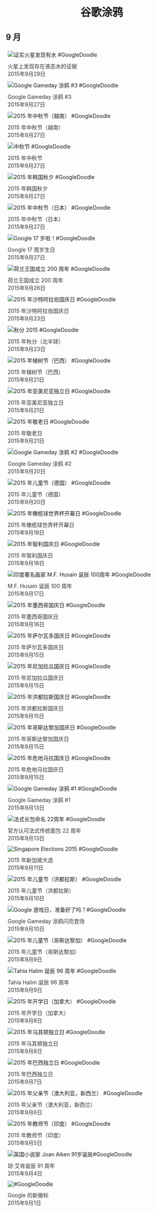 
<h1 align="center"> 谷歌涂鸦 </h1>




## 9 月

<div class="image">


<img src="https://lh3.googleusercontent.com/sg43Znow6KpyN_ORW9hVDSKme3x2-OarhQXnlI2kuNWUn3utIVJjgPOHMTBV0SwtfhreBbBdQdym6gbF7bEKaF87tY4mnvRH_en_NeaTZw" alt="证实火星发现有水 #GoogleDoodle" style="margin: 5px"/>
<div class="info" style="font-size: 14px; color:#333333; margin:5px"><div class="title">火星上发现存在液态水的证据</div><div class="date">2015年9月29日</div></div>

<img src="https://lh3.googleusercontent.com/c1NspdQKUi7jdQWpkltWwgWVq_54UynKetudZstxCSHsmEkuhXvSQqGNeocpGTrr4xqzfNE711HwYCCuuETN0rGlV0WGAHCqLNwpfnIn" alt="Google Gameday 涂鸦 #3 #GoogleDoodle" style="margin: 5px"/>
<div class="info" style="font-size: 14px; color:#333333; margin:5px"><div class="title">Google Gameday 涂鸦 #3</div><div class="date">2015年9月27日</div></div>

<img src="https://lh3.googleusercontent.com/YRkthStCN0T6Im1QlwVwPDyL4GsuR_ajh5nnEwsXVZqvzjQTUp9AVDs3qIlxaN_vzCe8dV0XTm-VJZGqqxTp6OwJDT8RW6MdBFw3kPRq" alt="2015 年中秋节（越南） #GoogleDoodle" style="margin: 5px"/>
<div class="info" style="font-size: 14px; color:#333333; margin:5px"><div class="title">2015 年中秋节（越南）</div><div class="date">2015年9月27日</div></div>

<img src="https://lh3.googleusercontent.com/8K877eClahBdr_et_-YEvhzswqENINdk94wES599rByipkNRgYmcKygmuSJgCezzX3_PxMbwviHIFj_uiI_mS0ahrAzMnqLwEwxY2NB7" alt="中秋节 #GoogleDoodle" style="margin: 5px"/>
<div class="info" style="font-size: 14px; color:#333333; margin:5px"><div class="title">2015 年中秋节</div><div class="date">2015年9月27日</div></div>

<img src="https://lh3.googleusercontent.com/NLdGb8rNokYKiyCYmS_mRs84DRE-U66vG79uQeB6DfYpSAaJS6dNzIpMhjqnlJdudRBEXgqFFdg-P_c2f-FHSGIYQkVhKSRopXBqlhlssg" alt="2015 年韩国秋夕 #GoogleDoodle" style="margin: 5px"/>
<div class="info" style="font-size: 14px; color:#333333; margin:5px"><div class="title">2015 年韩国秋夕</div><div class="date">2015年9月27日</div></div>

<img src="https://lh3.googleusercontent.com/uDotKCY4pXnclgo03uFbNnDj-GWtLB5J0z6mx5TrQZRMj6ykIvp-2D63Gwg3m2Q33GaCcFnYYLn8brpvItw299IG6cydQEk7n9lUuLm5bw" alt="2015 年中秋节（日本） #GoogleDoodle" style="margin: 5px"/>
<div class="info" style="font-size: 14px; color:#333333; margin:5px"><div class="title">2015 年中秋节（日本）</div><div class="date">2015年9月27日</div></div>

<img src="https://lh3.googleusercontent.com/t1MRD8Ad_rkC5ReCyAF9C6sM0d32mq2VeWbbuG0TODqhhB4cp--ePWphSGkizR-GTiwrNB6Q8WUbV4VIXxtG_-h4j-WULDyJj1R65Ng" alt="Google 17 岁啦！#GoogleDoodle" style="margin: 5px"/>
<div class="info" style="font-size: 14px; color:#333333; margin:5px"><div class="title">Google 17 周岁生日</div><div class="date">2015年9月27日</div></div>

<img src="https://lh3.googleusercontent.com/rUq-_a5Wxi0hNX0714CcETCDkwTX43Zk27S5-0BS0N-Z42-00fewvDlteHlNLxRLBi8psqP7tC4AG_TrR4m5RFSfJgO2lR24Y3uecbsr-A" alt="荷兰王国成立 200 周年 #GoogleDoodle" style="margin: 5px"/>
<div class="info" style="font-size: 14px; color:#333333; margin:5px"><div class="title">荷兰王国成立 200 周年</div><div class="date">2015年9月26日</div></div>

<img src="https://lh3.googleusercontent.com/dAN2USl3WpTJC4D-_YXpDnmgHnwaeKh5HjVcmDqKdbVks0ZLK5oUFWF2OOCucn8khrez1c0KQAfzC9aJ1bMye388j4RZaKmr0lXOVo23" alt="2015 年沙特阿拉伯国庆日 #GoogleDoodle" style="margin: 5px"/>
<div class="info" style="font-size: 14px; color:#333333; margin:5px"><div class="title">2015 年沙特阿拉伯国庆日</div><div class="date">2015年9月23日</div></div>

<img src="https://lh3.googleusercontent.com/50BqZK1dz9Dx6kHTv4jXr8bKu1UOVmu56Z9QWf5Zvwh6XjPDS1YwsDfYV5-ozwPjIO9EPgnFr6ztJrMLWlB3AHhfAcdsWHWQfzlP-ik-" alt="秋分 2015 #GoogleDoodle" style="margin: 5px"/>
<div class="info" style="font-size: 14px; color:#333333; margin:5px"><div class="title">2015 年秋分（北半球）</div><div class="date">2015年9月23日</div></div>

<img src="https://lh3.googleusercontent.com/Nk6mQjMEeaXXmx_bP6ZPSV4Ol8a3g5wKypxxOg-FYtBVR6VlBFvT_20ed2r_vSmQusROvSKjMoqJd1gHemcR3OoEfPJo5z5-Dp7Ke0ts" alt="2015 年植树节（巴西） #GoogleDoodle" style="margin: 5px"/>
<div class="info" style="font-size: 14px; color:#333333; margin:5px"><div class="title">2015 年植树节（巴西）</div><div class="date">2015年9月21日</div></div>

<img src="https://lh3.googleusercontent.com/ZrOx-5mLeEh1Z_fYTV46NLDzwCOGvp0Rqcv3w5Gs2BoR08Gp_GeOSHwdPYuUoHO_U3yrZBRwBu6vfLDQFonCKFdVPCP0tq3asxjEdK9w" alt="2015 年亚美尼亚独立日 #GoogleDoodle" style="margin: 5px"/>
<div class="info" style="font-size: 14px; color:#333333; margin:5px"><div class="title">2015 年亚美尼亚独立日</div><div class="date">2015年9月21日</div></div>

<img src="https://lh3.googleusercontent.com/qnvu1ESucDaVJdFn2uMweAe0N_cHO9aTgcBHNrcwAYAOqPwHcxI9K07CBltiWah41LFIw-EYfA8zx3ByileKtjwxVveIHkruD5IDs7mP" alt="2015 年敬老日 #GoogleDoodle" style="margin: 5px"/>
<div class="info" style="font-size: 14px; color:#333333; margin:5px"><div class="title">2015 年敬老日</div><div class="date">2015年9月21日</div></div>

<img src="https://lh3.googleusercontent.com/ILvBC3hEjXjXsBQ3VGD6Yr8smvfjJt7FrsA1o_oRJEtieCjmxTjrEOcUGOBdlGrfCfreKr93w6G2PLc4WUE_3UxEof8wh9CJqErwTmWtPA" alt="Google Gameday 涂鸦 #2 #GoogleDoodle" style="margin: 5px"/>
<div class="info" style="font-size: 14px; color:#333333; margin:5px"><div class="title">Google Gameday 涂鸦 #2</div><div class="date">2015年9月20日</div></div>

<img src="https://lh3.googleusercontent.com/OHFwoKODICww6gfoX-JB-lT-9EQ2zESPlvqMTIQbpX71p3k8vM6Q13OAsOtDkkZujkHSL3mOdGpfMyhLi7uAP2_gzrMtj6vFEPLRN1k" alt="2015 年儿童节（德国） #GoogleDoodle" style="margin: 5px"/>
<div class="info" style="font-size: 14px; color:#333333; margin:5px"><div class="title">2015 年儿童节（德国）</div><div class="date">2015年9月20日</div></div>

<img src="https://lh3.googleusercontent.com/tDQXRqBZEi0G0gtppueN1lMHpx51A-sAjvYeMM3Z0mQbIkffVgQ4FuxXXmPxlnlbyngvwzvR_uDbfI_xMX_ON_SmFBQPy8o93Qyj4tk14w" alt="2015 年橄榄球世界杯开幕日 #GoogleDoodle" style="margin: 5px"/>
<div class="info" style="font-size: 14px; color:#333333; margin:5px"><div class="title">2015 年橄榄球世界杯开幕日</div><div class="date">2015年9月18日</div></div>

<img src="https://lh3.googleusercontent.com/hauJ04zyZEiArfSyQAyPejo12KvMlIXuRFnN3bYTI6LEkwuFAhS2Kw7QtRrzMmvLU8VQjEa4V_sZGOkAClPhdL1Av9LLcEeeHkZuCdvc" alt="2015 年智利国庆日 #GoogleDoodle" style="margin: 5px"/>
<div class="info" style="font-size: 14px; color:#333333; margin:5px"><div class="title">2015 年智利国庆日</div><div class="date">2015年9月18日</div></div>

<img src="https://lh3.googleusercontent.com/FxhCxIGfysYgww0AaL7FzLVbLMTE8DNZN8SUaYiCLvliWnWANPcWr6rgANcggAA411sPguWmsIlI-WNsyqbwazFfaND9Xtu7H8bU6XTjhQ" alt="印度著名画家 M.F. Husain 诞辰 100周年 #GoogleDoodle" style="margin: 5px"/>
<div class="info" style="font-size: 14px; color:#333333; margin:5px"><div class="title">M.F. Husain 诞辰 100 周年</div><div class="date">2015年9月17日</div></div>

<img src="https://lh3.googleusercontent.com/HnCphJkvu3TpGc4tcWj6GodEvB2j2uk3we3ntmXahpQLl_s6o6IAjwiq7uot_fXvTyhGqMuuLpK-7GVLRAhG23nQo-o9UwLPsvp7NpAF" alt="2015 年墨西哥国庆日 #GoogleDoodle" style="margin: 5px"/>
<div class="info" style="font-size: 14px; color:#333333; margin:5px"><div class="title">2015 年墨西哥国庆日</div><div class="date">2015年9月16日</div></div>

<img src="https://lh3.googleusercontent.com/FttmSnsuD0_ycViNt6mZGRZQIvNUFT9d-BejjkTtGNfwrd-BaOES58eR-bCFjkgJyAhmH2QZFRd8BrkTH9h-tHevLLw0Bmjs2_mvUB4s" alt="2015 年萨尔瓦多国庆日 #GoogleDoodle" style="margin: 5px"/>
<div class="info" style="font-size: 14px; color:#333333; margin:5px"><div class="title">2015 年萨尔瓦多国庆日</div><div class="date">2015年9月15日</div></div>

<img src="https://lh3.googleusercontent.com/3d5caOgkmfdT3tRgJX9P7SFXylJDi-Lj7QGiUZMwUTMRTaDVteOuhoro77VTZSEM_7mTY9DIjWqWl7OWri_kbYMayjp4FimVOsmUaeNqUg" alt="2015 年尼加拉瓜国庆日 #GoogleDoodle" style="margin: 5px"/>
<div class="info" style="font-size: 14px; color:#333333; margin:5px"><div class="title">2015 年尼加拉瓜国庆日</div><div class="date">2015年9月15日</div></div>

<img src="https://lh3.googleusercontent.com/3MA9MAzFahTkHuOgu7eqDe3rWCGUGbz61yf2vHRK2EGo9NZdPbVbb_A6ctzzI_vwhrqyuT_VJHxj6Beal18VxHrdmHtUBCrf4fHlHctF" alt="2015 年洪都拉斯国庆日 #GoogleDoodle" style="margin: 5px"/>
<div class="info" style="font-size: 14px; color:#333333; margin:5px"><div class="title">2015 年洪都拉斯国庆日</div><div class="date">2015年9月15日</div></div>

<img src="https://lh3.googleusercontent.com/UHeH9Xsdja9nKJ1OBloROCjaHyGeXvtEzHYkQsLIhjkIZHWoLoY7tQxnx4k-p5STeuURxGBhM6JFLwWBfoNcUIw0P_ZaePZQKZuUVL4" alt="2015 年哥斯达黎加国庆日 #GoogleDoodle" style="margin: 5px"/>
<div class="info" style="font-size: 14px; color:#333333; margin:5px"><div class="title">2015 年哥斯达黎加国庆日</div><div class="date">2015年9月15日</div></div>

<img src="https://lh3.googleusercontent.com/UOS_hKdeu23H6cCkuGZCSyLOdrOZNrrmpgeYR4UPT8hDpAX58mdTGlgV8vYIcTw2ijzGU9H3mJsGnQiGbhljJomL_HStEpntTJ0VeC1uOw" alt="2015 年危地马拉国庆日 #GoogleDoodle" style="margin: 5px"/>
<div class="info" style="font-size: 14px; color:#333333; margin:5px"><div class="title">2015 年危地马拉国庆日</div><div class="date">2015年9月15日</div></div>

<img src="https://lh3.googleusercontent.com/1e2MEQ-xtLiCcYzcWet2I75Ssbg9x6OnzsCBEHk4UOGZuMyFK0_pB2Rp0R9Bhxg9ABMnYqIFlAxNyUGKFWPNjZAZIvHDBWQ87ZeGARwj" alt="Google Gameday 涂鸦 #1 #GoogleDoodle" style="margin: 5px"/>
<div class="info" style="font-size: 14px; color:#333333; margin:5px"><div class="title">Google Gameday 涂鸦 #1</div><div class="date">2015年9月13日</div></div>

<img src="https://lh3.googleusercontent.com/CM9PvoLRPjhbazRZZs2KRuW1HWBiUVNh9A9mN6WPtbSvI7EfSp51lJBCqjwzeBlQWzc27FT4C_nUgquFVTym0PNiYjW1NYSQPttwlkjn" alt="法式长包命名 22周年 #GoogleDoodle" style="margin: 5px"/>
<div class="info" style="font-size: 14px; color:#333333; margin:5px"><div class="title">官方认可法式传统面包 22 周年</div><div class="date">2015年9月13日</div></div>

<img src="https://lh3.googleusercontent.com/IQus3LimdsB3fW7J7ae_ZxZ2sZyosmV5Mm5z83qjs7dbhSAxZK9ORRjNxnu6V23EfPEJFNi_vdOv-HU2lrk2CzxXo309GwB788cLvEYe" alt="Singapore Elections 2015 #GoogleDoodle" style="margin: 5px"/>
<div class="info" style="font-size: 14px; color:#333333; margin:5px"><div class="title">2015 年新加坡大选</div><div class="date">2015年9月11日</div></div>

<img src="https://lh3.googleusercontent.com/rxLZJ1r3_XCfU_OAy2w_sPFGXEkVmsaDPP2aMfddaH2UsGn9TufLja24U7m9n6DASNMnJMyyNi_aRuoJ2jtYFmFNvdpTjUL9Sol_NcAU" alt="2015 年儿童节（洪都拉斯） #GoogleDoodle" style="margin: 5px"/>
<div class="info" style="font-size: 14px; color:#333333; margin:5px"><div class="title">2015 年儿童节（洪都拉斯）</div><div class="date">2015年9月10日</div></div>

<img src="https://lh3.googleusercontent.com/aDA13AvtfXmQaq8hFgEJKRyUWtX7YjTw41uk02mhSimhCzhhCZmVvwJKPLc3iWVdPgI4sSQ_XiAehLPfnTQfpyr9PrJqUEbcxyKPW9JWqw" alt="Google 游戏日，准备好了吗？#GoogleDoodle" style="margin: 5px"/>
<div class="info" style="font-size: 14px; color:#333333; margin:5px"><div class="title">Google Gameday 涂鸦闪亮登场</div><div class="date">2015年9月10日</div></div>

<img src="https://lh3.googleusercontent.com/5vZeh5qY1D2ejVzwt45aWOgcmXFVTjsytepbQoRWS01bQiciX0AIdVUw6yIuCxGz_OybsULaUPYnkofig5wZ3cdYC0n340XhNpK4-nvl0g" alt="2015 年儿童节（哥斯达黎加） #GoogleDoodle" style="margin: 5px"/>
<div class="info" style="font-size: 14px; color:#333333; margin:5px"><div class="title">2015 年儿童节（哥斯达黎加）</div><div class="date">2015年9月9日</div></div>

<img src="https://lh3.googleusercontent.com/wlfou7lqjqflNcY8yWp33JQ47-hiubTuQVxpAd_W853ULQDp7HP3NQjLANFCzIAv_z47m_TFV3vsys-bJzq_hyIc2crYhihqpRaY43Er" alt="Tahia Halim 诞辰 96 周年 #GoogleDoodle" style="margin: 5px"/>
<div class="info" style="font-size: 14px; color:#333333; margin:5px"><div class="title">Tahia Halim 诞辰 96 周年</div><div class="date">2015年9月9日</div></div>

<img src="https://lh3.googleusercontent.com/d45kwU2Q_ZdpM37hmpekjzPtf0W0vX3iUI8t2oQT4m-XEyJiWl1tZYX7e5MLsulHKCpXCFv3A4YyP0p_rOjCyncmWnaRQCKNrOsv3nj82A" alt="2015 年开学日（加拿大） #GoogleDoodle" style="margin: 5px"/>
<div class="info" style="font-size: 14px; color:#333333; margin:5px"><div class="title">2015 年开学日（加拿大）</div><div class="date">2015年9月8日</div></div>

<img src="https://lh3.googleusercontent.com/CXGwiksd8-y7acntwYZmwWbLPnZRDnMGIg0pHDN8j5aSAhDeMLa9I1n8hm_1CT7y-SIRAhLmKtCk_2Gp9zepZIEBZaju1645PDtCpq0" alt="2015 年马其顿独立日 #GoogleDoodle" style="margin: 5px"/>
<div class="info" style="font-size: 14px; color:#333333; margin:5px"><div class="title">2015 年马其顿独立日</div><div class="date">2015年9月8日</div></div>

<img src="https://lh3.googleusercontent.com/uLgCwPFNgURPBtrkTD1kWXWICgv3JPR0ksKRaA6Egn0yOI38akCfAWos2xa-r2zSquRUgq6g1WQvYCm3SB_j27DCQR_PaUZg434BDIej" alt="2015 年巴西独立日 #GoogleDoodle" style="margin: 5px"/>
<div class="info" style="font-size: 14px; color:#333333; margin:5px"><div class="title">2015 年巴西独立日</div><div class="date">2015年9月7日</div></div>

<img src="https://lh3.googleusercontent.com/0NeKR3dXL7KQorJEZ-lzELzVuLmdcoxtyrq3ysBRAxfokIyXsNbK0yvDaBswfn98837snzGZoeJi-fA_Eg3WsWUIAQA4AyT3Wg2kkS_D" alt="2015 年父亲节（澳大利亚，新西兰） #GoogleDoodle" style="margin: 5px"/>
<div class="info" style="font-size: 14px; color:#333333; margin:5px"><div class="title">2015 年父亲节（澳大利亚，新西兰）</div><div class="date">2015年9月6日</div></div>

<img src="https://lh3.googleusercontent.com/iG9L7rYFFwvaaVialeZ1xKJL-1UfjXOZF6uJ4XSBnUXsHqeOo3hv8nSIKROdF6aFPRjWjHKA2HYWJJLv9Yz7iS87rJ_7yH6XrEwGeSc" alt="2015 年教师节（印度） #GoogleDoodle" style="margin: 5px"/>
<div class="info" style="font-size: 14px; color:#333333; margin:5px"><div class="title">2015 年教师节（印度）</div><div class="date">2015年9月5日</div></div>

<img src="https://lh3.googleusercontent.com/OZykWavSzjzFGO0VN3bae55Zhlcb0zvKfiNiV8-URfqRjeqfTny7Zmfxwv9EDkJwIDcQpvYxbzlCHrIA7ZBz27ci_QUnHdfndukNz6fh" alt="英国小说家 Joan Aiken 91岁诞辰#GoogleDoodle" style="margin: 5px"/>
<div class="info" style="font-size: 14px; color:#333333; margin:5px"><div class="title">琼·艾肯诞辰 91 周年</div><div class="date">2015年9月4日</div></div>

<img src="https://lh3.googleusercontent.com/RoMMyCauMaIccoJZEBWPiBi_l9NQL4AAFYEm8orBh9wMruI6oE6Qw_voIHcWAoVptTUR_uLWiz4eMnZt5TfUCcd8WIwfARQGPE4vWt8C" alt="#GoogleDoodle" style="margin: 5px"/>
<div class="info" style="font-size: 14px; color:#333333; margin:5px"><div class="title">Google 的新徽标</div><div class="date">2015年9月1日</div></div>

</div>








